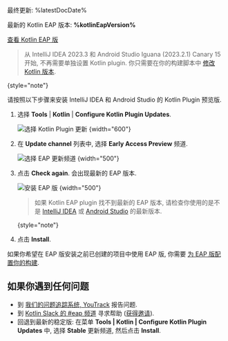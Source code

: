 [//]: # (title: 安装 Kotlin EAP Plugin)

最终更新: %latestDocDate%

<tldr>
    <p>最新的 Kotlin EAP 版本: <strong>%kotlinEapVersion%</strong></p>
    <p><a href="eap.md#build-details">查看 Kotlin EAP 版</a></p>
</tldr>

> 从 IntelliJ IDEA 2023.3 和 Android Studio Iguana (2023.2.1) Canary 15 开始, 不再需要单独设置 Kotlin plugin.
> 你只需要在你的构建脚本中 [修改 Kotlin 版本](configure-build-for-eap.md).
>
{style="note"}

请按照以下步骤来安装 IntelliJ IDEA 和 Android Studio 的 Kotlin Plugin 预览版.

1. 选择 **Tools** | **Kotlin** | **Configure Kotlin Plugin Updates**.

   ![选择 Kotlin Plugin 更新](idea-kotlin-plugin-updates.png)
   {width="600"}

2. 在 **Update channel** 列表中, 选择 **Early Access Preview** 频道.

    ![选择 EAP 更新频道](idea-kotlin-update-channel.png)
    {width="500"}

3. 点击 **Check again**. 会出现最新的 EAP 版本.

    ![安装 EAP 版](idea-latest-kotlin-eap.png)
    {width="500"}

   > 如果 Kotlin EAP plugin 找不到最新的 EAP 版本, 请检查你使用的是不是
   > [IntelliJ IDEA](https://www.jetbrains.com/help/idea/update.html) 或 [Android Studio](https://developer.android.com/studio/intro/update)
   > 的最新版本.
   >
   {style="note"}

4. 点击 **Install**.

如果你希望在 EAP 版安装之前已创建的项目中使用 EAP 版, 你需要 [为 EAP 版配置你的构建](configure-build-for-eap.md).

## 如果你遇到任何问题

* 到 [我们的问题追踪系统, YouTrack](https://kotl.in/issue) 报告问题.
* 到 [Kotlin Slack 的 #eap 频道](https://app.slack.com/client/T09229ZC6/C0KLZSCHF) 寻求帮助
  ([获得邀请](https://surveys.jetbrains.com/s3/kotlin-slack-sign-up)).
* 回退到最新的稳定版: 在菜单 **Tools | Kotlin | Configure Kotlin Plugin Updates** 中,
  选择 **Stable** 更新频道, 然后点击 **Install**.

